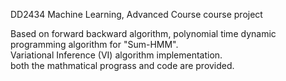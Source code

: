 DD2434 Machine Learning, Advanced Course course project

Based on forward backward algorithm, polynomial time dynamic programming algorithm for "Sum-HMM".                                               
Variational Inference (VI) algorithm implementation.                                                                                     
both the mathmatical prograss and code are provided.                                                            
